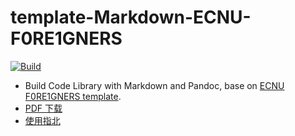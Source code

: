 # template-Markdown-ECNU-F0RE1GNERS

[![Build](https://github.com/XCPCIO/template-Markdown-ECNU-F0RE1GNERS/workflows/Build/badge.svg?branch=main)](https://github.com/XCPCIO/template-Markdown-ECNU-F0RE1GNERS/actions)

* Build Code Library with Markdown and Pandoc, base on [ECNU F0RE1GNERS template](https://github.com/F0RE1GNERS/template).
* [PDF 下载](https://github.com/XCPCIO/template-Markdown-ECNU-F0RE1GNERS/raw/gh-pages/template.pdf)
* [使用指北](https://xcpcio.com/code-library/code-library-build/#markdown-ecnu-f0re1gners)
